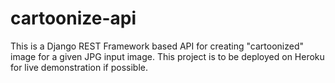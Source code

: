 # cartoonize-api
This is a Django REST Framework based API for creating "cartoonized" image for a given JPG input image. This project is to be deployed on Heroku for live demonstration if possible.
